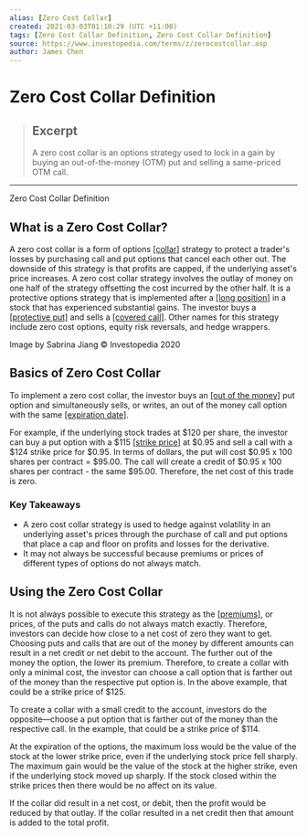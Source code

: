 ```yaml
---
alias: [Zero Cost Collar]
created: 2021-03-03T01:10:29 (UTC +11:00)
tags: [Zero Cost Collar Definition, Zero Cost Collar Definition]
source: https://www.investopedia.com/terms/z/zerocostcollar.asp
author: James Chen
---
```


# Zero Cost Collar Definition

> ## Excerpt
> A zero cost collar is an options strategy used to lock in a gain by buying an out-of-the-money (OTM) put and selling a same-priced OTM call.

---

Zero Cost Collar Definition
## What is a Zero Cost Collar?

A zero cost collar is a form of options [[collar]](https://www.investopedia.com/terms/c/collar.asp) strategy to protect a trader's losses by purchasing call and put options that cancel each other out. The downside of this strategy is that profits are capped, if the underlying asset's price increases. A zero cost collar strategy involves the outlay of money on one half of the strategy offsetting the cost incurred by the other half. It is a protective options strategy that is implemented after a [[long position]](https://www.investopedia.com/terms/l/long.asp) in a stock that has experienced substantial gains. The investor buys a [[protective put]](https://www.investopedia.com/terms/p/protective-put.asp) and sells a [[covered call]](https://www.investopedia.com/terms/c/coveredcall.asp). Other names for this strategy include zero cost options, equity risk reversals, and hedge wrappers.

Image by Sabrina Jiang © Investopedia 2020

## Basics of Zero Cost Collar

To implement a zero cost collar, the investor buys an [[out of the money]](https://www.investopedia.com/terms/o/outofthemoney.asp) put option and simultaneously sells, or writes, an out of the money call option with the same [[expiration date]](https://www.investopedia.com/terms/e/expirationdate.asp).

For example, if the underlying stock trades at $120 per share, the investor can buy a put option with a $115 [[strike price]](https://www.investopedia.com/terms/s/strikeprice.asp) at $0.95 and sell a call with a $124 strike price for $0.95. In terms of dollars, the put will cost $0.95 x 100 shares per contract = $95.00. The call will create a credit of $0.95 x 100 shares per contract - the same $95.00. Therefore, the net cost of this trade is zero.

### Key Takeaways

-   A zero cost collar strategy is used to hedge against volatility in an underlying asset's prices through the purchase of call and put options that place a cap and floor on profits and losses for the derivative.
-   It may not always be successful because premiums or prices of different types of options do not always match.

## Using the Zero Cost Collar

It is not always possible to execute this strategy as the [[premiums]](https://www.investopedia.com/terms/p/premium.asp), or prices, of the puts and calls do not always match exactly. Therefore, investors can decide how close to a net cost of zero they want to get. Choosing puts and calls that are out of the money by different amounts can result in a net credit or net debit to the account. The further out of the money the option, the lower its premium. Therefore, to create a collar with only a minimal cost, the investor can choose a call option that is farther out of the money than the respective put option is. In the above example, that could be a strike price of $125.

To create a collar with a small credit to the account, investors do the opposite—choose a put option that is farther out of the money than the respective call. In the example, that could be a strike price of $114.

At the expiration of the options, the maximum loss would be the value of the stock at the lower strike price, even if the underlying stock price fell sharply. The maximum gain would be the value of the stock at the higher strike, even if the underlying stock moved up sharply. If the stock closed within the strike prices then there would be no affect on its value.

If the collar did result in a net cost, or debit, then the profit would be reduced by that outlay. If the collar resulted in a net credit then that amount is added to the total profit.
